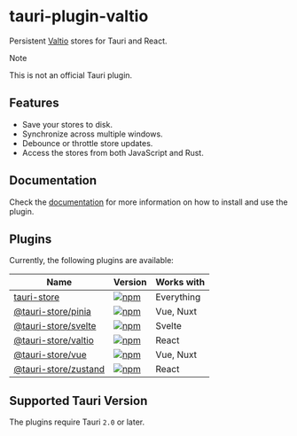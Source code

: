 # tauri-plugin-valtio

Persistent [Valtio](https://valtio.dev/) stores for Tauri and React.

> [!NOTE]
> This is not an official Tauri plugin.

## Features

- Save your stores to disk.
- Synchronize across multiple windows.
- Debounce or throttle store updates.
- Access the stores from both JavaScript and Rust.

## Documentation

Check the [documentation](https://tb.dev.br/tauri-store/plugin-valtio/guide/getting-started) for more information on how to install and use the plugin.

## Plugins

Currently, the following plugins are available:

| Name                                                                                       | Version                                                                                                                 | Works with |
| ------------------------------------------------------------------------------------------ | ----------------------------------------------------------------------------------------------------------------------- | ---------- |
| [tauri-store](https://tb.dev.br/tauri-store/guide/getting-started)                         | [![npm](https://img.shields.io/npm/v/tauri-store.svg)](https://www.npmjs.com/package/tauri-store)                       | Everything |
| [@tauri-store/pinia](https://tb.dev.br/tauri-store/plugin-pinia/guide/getting-started)     | [![npm](https://img.shields.io/npm/v/%40tauri-store%2Fpinia.svg)](https://www.npmjs.com/package/@tauri-store/pinia)     | Vue, Nuxt  |
| [@tauri-store/svelte](https://tb.dev.br/tauri-store/plugin-svelte/guide/getting-started)   | [![npm](https://img.shields.io/npm/v/%40tauri-store%2Fsvelte.svg)](https://www.npmjs.com/package/@tauri-store/svelte)   | Svelte     |
| [@tauri-store/valtio](https://tb.dev.br/tauri-store/plugin-valtio/guide/getting-started)   | [![npm](https://img.shields.io/npm/v/%40tauri-store%2Fvaltio.svg)](https://www.npmjs.com/package/@tauri-store/valtio)   | React      |
| [@tauri-store/vue](https://tb.dev.br/tauri-store/plugin-vue/guide/getting-started)         | [![npm](https://img.shields.io/npm/v/%40tauri-store%2Fvue.svg)](https://www.npmjs.com/package/@tauri-store/vue)         | Vue, Nuxt  |
| [@tauri-store/zustand](https://tb.dev.br/tauri-store/plugin-zustand/guide/getting-started) | [![npm](https://img.shields.io/npm/v/%40tauri-store%2Fzustand.svg)](https://www.npmjs.com/package/@tauri-store/zustand) | React      |

## Supported Tauri Version

The plugins require Tauri `2.0` or later.
